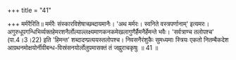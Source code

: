 +++
title = "41"

+++
मर्मरैरिति॥ मर्मरैः संस्कारविशेषाच्छब्दायमानैः। 'अथ मर्मरः। स्वनिते वस्त्रपर्णानाम्' इत्यमरः। अगुरुधूपगन्धिभिर्व्यक्तहेमरशनैर्लोल्याल्लक्ष्यमाणकनकमेखलागुणैर्हैमनैर्हेमन्ते भवैः। 'सर्वत्राण्च तलोपश्च' (पा.4।3।22) इति 'हिमन्त' शब्दादण्प्रत्ययस्तलोपश्च। निवसनैरंशुकैः सुमध्यमाः स्त्रियः एकतो नितम्बैकदेश आग्रथनमोक्षयोर्नीवीबन्ध-विस्रंसनयोर्लोलुपमासक्तं तं जह्नुराचकृषुः ॥ 41 ॥